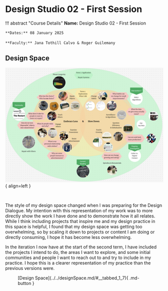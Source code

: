 # Design Studio 02 - First Session 

!!! abstract "Course Details"
    **Name:** Design Studio 02 - First Session 

    **Dates:** 08 January 2025

    **Faculty:** Jana Tothill Calvo & Roger Guilemany


## Design Space 

![DS07](../../images/term2/designstudio/DesignSpaceOverview_07.png){ align=left }

<br>

The style of my design space changed when I was preparing for the Design Dialogue. My intention with this representation of my work was to more directly show the work I have done and to demonstrate how it all relates. While I think including projects that inspire me and my design practice in this space is helpful, I found that my design space was getting too overwhelming, so by scaling it down to projects or content I am doing or directly consuming, I hope it has become less overwhelming. 

In the iteration I now have at the start of the second term, I have included the projects I intend to do, the areas I want to explore, and some initial communities and people I want to reach out to and try to include in my practice. I hope this is a clearer representation of my practice than the previous versions were. 

<figure markdown="span"> [Design Space](../../designSpace.md/#__tabbed_1_7){ .md-button } </figure>


<!-- ## Reflection 

Below is my audio reflection at the start of the second term of MDEF.

<br>
<figure markdown="span">
  <audio controls src="../../../audio/DesignStudioReflection1.mp3"></audio>
</figure> -->
